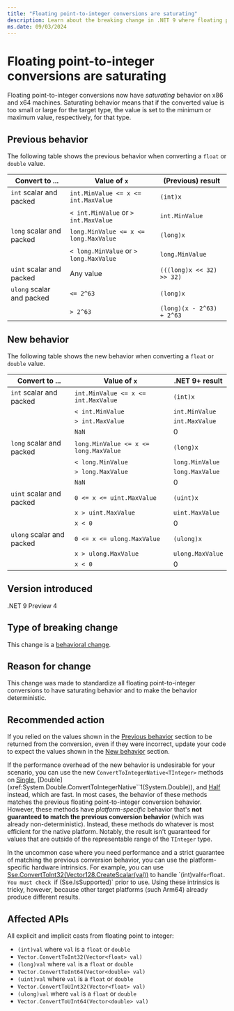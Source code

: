 ```yaml
---
title: "Floating point-to-integer conversions are saturating"
description: Learn about the breaking change in .NET 9 where floating point-to-integer conversions have saturating behavior.
ms.date: 09/03/2024
---
```

# Floating point-to-integer conversions are saturating

Floating point-to-integer conversions now have *saturating* behavior on x86 and x64 machines. Saturating behavior means that if the converted value is too small or large for the target type, the value is set to the minimum or maximum value, respectively, for that type.

## Previous behavior

The following table shows the previous behavior when converting a `float` or `double` value.

| Convert to ...            | Value of `x`                           | (Previous) result         |
|---------------------------|----------------------------------------|---------------------------|
| `int` scalar and packed   | `int.MinValue <= x <= int.MaxValue`    | `(int)x`                  |
|                           | `< int.MinValue` or `> int.MaxValue`   | `int.MinValue`            |
| `long` scalar and packed  | `long.MinValue <= x <= long.MaxValue`  | `(long)x`                 |
|                           | `< long.MinValue` or `> long.MaxValue` | `long.MinValue`           |
| `uint` scalar and packed  | Any value                              | `(((long)x << 32) >> 32)` |
| `ulong` scalar and packed | `<= 2^63`                              | `(long)x`                 |
|                           | `> 2^63`                               | `(long)(x - 2^63) + 2^63` |

## New behavior

The following table shows the new behavior when converting a `float` or `double` value.

| Convert to ...            | Value of `x`                          | .NET 9+ result   |
|---------------------------|---------------------------------------|------------------|
| `int` scalar and packed   | `int.MinValue <= x <= int.MaxValue`   | `(int)x`         |
|                           | `< int.MinValue`                      | `int.MinValue`   |
|                           | `> int.MaxValue`                      | `int.MaxValue`   |
|                           | `NaN`                                 | 0                |
| `long` scalar and packed  | `long.MinValue <= x <= long.MaxValue` | `(long)x`        |
|                           | `< long.MinValue`                     | `long.MinValue`  |
|                           | `> long.MaxValue`                     | `long.MaxValue`  |
|                           | `NaN`                                 | 0                |
| `uint` scalar and packed  | `0 <= x <= uint.MaxValue`             | `(uint)x`        |
|                           | `x > uint.MaxValue`                   | `uint.MaxValue`  |
|                           | `x < 0`                               | 0                |
| `ulong` scalar and packed | `0 <= x <= ulong.MaxValue`            | `(ulong)x`       |
|                           | `x > ulong.MaxValue`                  | `ulong.MaxValue` |
|                           | `x < 0`                               | 0                |

## Version introduced

.NET 9 Preview 4

## Type of breaking change

This change is a [behavioral change](../../categories.md#behavioral-change).

## Reason for change

This change was made to standardize all floating point-to-integer conversions to have saturating behavior and to make the behavior deterministic.

## Recommended action

If you relied on the values shown in the [Previous behavior](#previous-behavior) section to be returned from the conversion, even if they were incorrect, update your code to expect the values shown in the [New behavior](#new-behavior) section.

If the performance overhead of the new behavior is undesirable for your scenario, you can use the new `ConvertToIntegerNative<TInteger>` methods on [Single](xref:System.Single.ConvertToIntegerNative``1(System.Single)), [Double](xref:System.Double.ConvertToIntegerNative``1(System.Double)), and [Half](xref:System.Half.ConvertToIntegerNative``1(System.Half)) instead, which are fast. In most cases, the behavior of these methods matches the previous floating point-to-integer conversion behavior. However, these methods have *platform-specific* behavior that's **not guaranteed to match the previous conversion behavior** (which was already non-deterministic). Instead, these methods do whatever is most efficient for the native platform. Notably, the result isn't guaranteed for values that are outside of the representable range of the `TInteger` type.

In the uncommon case where you need performance and a strict guarantee of matching the previous conversion behavior, you can use the platform-specific hardware intrinsics. For example, you can use [Sse.ConvertToInt32(Vector128.CreateScalar(val))](xref:System.Runtime.Intrinsics.X86.Sse.ConvertToInt32(Vector128`1)) to handle `(int)val` for `float`. You must check `if (Sse.IsSupported)` prior to use. Using these intrinsics is tricky, however, because other target platforms (such Arm64) already produce different results.

## Affected APIs

All explicit and implicit casts from floating point to integer:

- `(int)val` where `val` is a `float` or `double`
- `Vector.ConvertToInt32(Vector<float> val)`
- `(long)val` where `val` is a `float` or `double`
- `Vector.ConvertToInt64(Vector<double> val)`
- `(uint)val` where `val` is a `float` or `double`
- `Vector.ConvertToUInt32(Vector<float> val)`
- `(ulong)val` where `val` is a `float` or `double`
- `Vector.ConvertToUInt64(Vector<double> val)`
